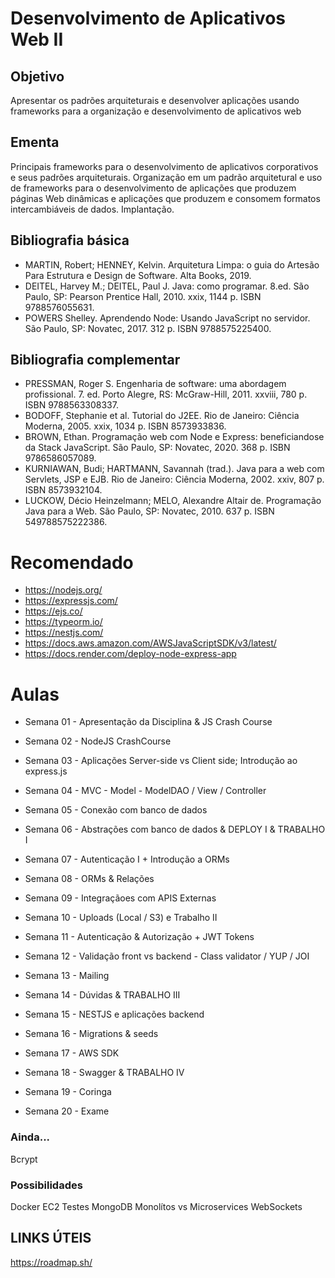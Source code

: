 # Desenvolvimento de Aplicativos Web II


## Objetivo
Apresentar os padrões arquiteturais e desenvolver aplicações usando
frameworks para a organização e desenvolvimento de aplicativos web

## Ementa
Principais frameworks para o desenvolvimento de aplicativos corporativos
e seus padrões arquiteturais. Organização em um padrão arquitetural e
uso de frameworks para o desenvolvimento de aplicações que produzem
páginas Web dinâmicas e aplicações que produzem e consomem
formatos intercambiáveis de dados. Implantação.


## Bibliografia básica

* MARTIN, Robert; HENNEY, Kelvin. Arquitetura Limpa: o guia do Artesão Para Estrutura e Design de Software. Alta Books, 2019.
* DEITEL, Harvey M.; DEITEL, Paul J. Java: como programar. 8.ed. São Paulo, SP: Pearson Prentice Hall, 2010. xxix, 1144 p. ISBN 9788576055631.
* POWERS Shelley. Aprendendo Node: Usando JavaScript no servidor. São Paulo, SP: Novatec, 2017. 312 p. ISBN 9788575225400.

## Bibliografia complementar
* PRESSMAN, Roger S. Engenharia de software: uma abordagem profissional. 7. ed. Porto Alegre, RS: McGraw-Hill, 2011. xxviii, 780 p. ISBN 9788563308337.
* BODOFF, Stephanie et al. Tutorial do J2EE. Rio de Janeiro: Ciência Moderna, 2005. xxix, 1034 p. ISBN 8573933836.
* BROWN, Ethan. Programação web com Node e Express: beneficiandose da Stack JavaScript. São Paulo, SP: Novatec, 2020. 368 p. ISBN 9786586057089.
* KURNIAWAN, Budi; HARTMANN, Savannah (trad.). Java para a web com Servlets, JSP e EJB. Rio de Janeiro: Ciência Moderna, 2002. xxiv, 807 p. ISBN 8573932104.
* LUCKOW, Décio Heinzelmann; MELO, Alexandre Altair de. Programação Java para a Web. São Paulo, SP: Novatec, 2010. 637 p. ISBN 549788575222386.

# Recomendado

* https://nodejs.org/
* https://expressjs.com/
* https://ejs.co/
* https://typeorm.io/
* https://nestjs.com/
* https://docs.aws.amazon.com/AWSJavaScriptSDK/v3/latest/
* https://docs.render.com/deploy-node-express-app


# Aulas

* Semana 01 - Apresentação da Disciplina & JS Crash Course

* Semana 02 - NodeJS CrashCourse

* Semana 03 - Aplicações Server-side vs Client side; Introdução ao express.js

* Semana 04 - MVC - Model - ModelDAO / View / Controller

* Semana 05 - Conexão com banco de dados

* Semana 06 - Abstrações com banco de dados & DEPLOY I & TRABALHO I

* Semana 07 - Autenticação I + Introdução a ORMs

* Semana 08 - ORMs & Relações

* Semana 09 - Integraçãoes com APIS Externas

* Semana 10 - Uploads (Local / S3) e Trabalho II

* Semana 11 - Autenticação & Autorização + JWT Tokens

* Semana 12 - Validação front vs backend - Class validator / YUP / JOI

* Semana 13 - Mailing

* Semana 14 - Dúvidas & TRABALHO III

* Semana 15 - NESTJS e aplicações backend

* Semana 16 - Migrations & seeds

* Semana 17 - AWS SDK 

* Semana 18 - Swagger & TRABALHO IV

* Semana 19 - Coringa

* Semana 20 - Exame


### Ainda...

Bcrypt


### Possibilidades

Docker
EC2
Testes
MongoDB
Monolítos vs Microservices
WebSockets



## LINKS ÚTEIS

https://roadmap.sh/
